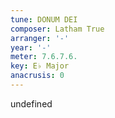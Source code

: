 ```yaml
---
tune: DONUM DEI
composer: Latham True
arranger: '-'
year: '-'
meter: 7.6.7.6.
key: E♭ Major
anacrusis: 0
---
```

undefined